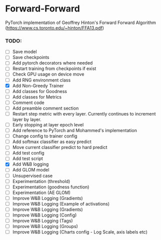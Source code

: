 # Forward-Forward

PyTorch implementation of Geoffrey Hinton's Forward Forward Algorithm (https://www.cs.toronto.edu/~hinton/FFA13.pdf)

### TODO:

- [ ] Save model
- [ ] Save checkpoints
- [ ] Add pytorch decorators where needed
- [ ] Restart training from checkpoints if exist
- [ ] Check GPU usage on device move
- [ ] Add RNG environment class
- [x] Add Non-Greedy Trainer
- [ ] Add classes for Goodness
- [ ] Add classes for Metrics
- [ ] Comment code
- [ ] Add preamble comment section
- [ ] Restart step metric with every layer. Currently continues to increment layer by layer.
- [ ] Early stopping at layer epoch level
- [ ] Add reference to PyTorch and Mohammed's implementation
- [ ] Change config to trainer config
- [ ] Add softmax classifier as easy predict
- [ ] Move current classifier predict to hard predict
- [ ] Add test config
- [ ] Add test script
- [x] Add W&B logging
- [ ] Add GLOM model
- [ ] Unsupervised case
- [ ] Experimentation (threshold)
- [ ] Experimentation (goodness function)
- [ ] Experimentation (AE GLOM)
- [ ] Improve W&B Logging (Gradients)
- [ ] Improve W&B Logging (Example of activations)
- [ ] Improve W&B Logging (Gradients)
- [ ] Improve W&B Logging (Config)
- [ ] Improve W&B Logging (Tags)
- [ ] Improve W&B Logging (Groups)
- [ ] Improve W&B Logging (Charts config - Log Scale, axis labels etc)
